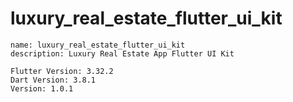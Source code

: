 # luxury_real_estate_flutter_ui_kit
    name: luxury_real_estate_flutter_ui_kit
    description: Luxury Real Estate App Flutter UI Kit

    Flutter Version: 3.32.2
    Dart Version: 3.8.1
    Version: 1.0.1

